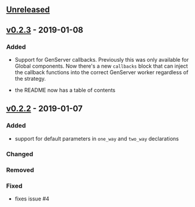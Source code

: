 
## [Unreleased]

## [v0.2.3] - 2019-01-08

### Added

- Support for GenServer callbacks. Previously this was only available
  for Global components. Now there's a new `callbacks` block that can
  inject the callback functions into the correct GenServer worker
  regardless of the strategy.

- the README now has a table of contents


## [v0.2.2] - 2019-01-07

### Added

- support for default parameters in `one_way` and `two_way` declarations

### Changed

### Removed

### Fixed

- fixes issue #4



[Unreleased]: https://github.com/pragdave/component/compare/v0.2.2...HEAD
[v0.2.3]: https://github.com/pragdave/component/compare/v0.2.2...v0.2.3
[v0.2.2]: https://github.com/pragdave/component/compare/v0.2.1...v0.2.2
